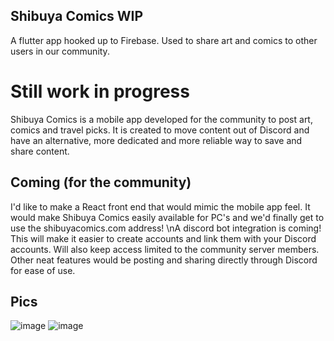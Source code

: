 ## Shibuya Comics WIP

A flutter app hooked up to Firebase. Used to share art and comics to other users in our community.

# Still work in progress

Shibuya Comics is a mobile app developed for the community to post art, comics and travel picks. It is created 
to move content out of Discord and have an alternative, more dedicated and more reliable way to save and share content.

## Coming (for the community)
I'd like to make a React front end that would mimic the mobile app feel. It would make Shibuya Comics easily available for PC's and we'd finally get to use the shibuyacomics.com address!
\nA discord bot integration is coming! This will make it easier to create accounts and link them with your Discord accounts. Will also keep access limited to the community server members. 
Other neat features would be posting and sharing directly through Discord for ease of use.

## Pics
![image](https://user-images.githubusercontent.com/61617483/221711547-7ea2ca71-ad18-4c6b-a895-3c9172e1e942.png)
![image](https://user-images.githubusercontent.com/61617483/221711656-9527a91b-2bc7-482e-9b6c-bd585e340e2d.png)
